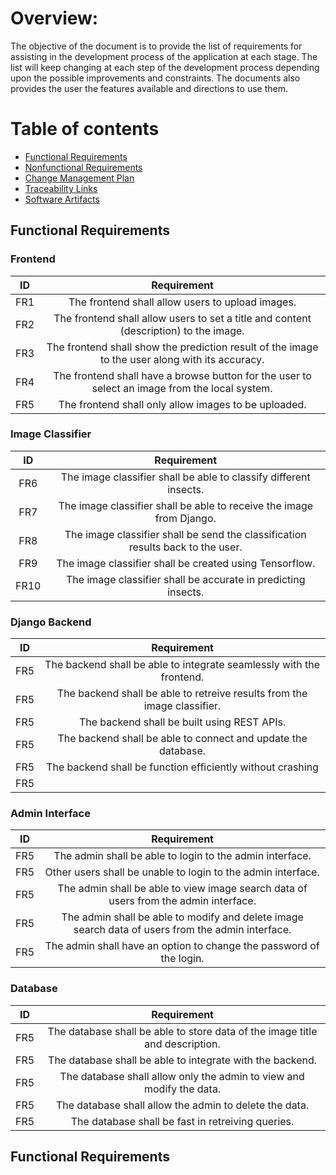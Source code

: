 # Overview:
The objective of the document is to provide the list of requirements for assisting in the development process of the application at each stage. The list will keep changing at each step of the development process depending upon the possible improvements and constraints. The documents also provides the user the features available and directions to use them.

# Table of contents
* [Functional Requirements](#functional-requirements)
* [Nonfunctional Requirements](#non-functional-requirements)
* [Change Management Plan](#change-management-plan)
* [Traceability Links](#traceability-links)
* [Software Artifacts](#software-artifacts)

## Functional Requirements

### Frontend
| ID | Requirement |
| :-------------: | :----------: |
| FR1 | The frontend shall allow users to upload images. |
| FR2 | The frontend shall allow users to set a title and content (description) to the image. |
| FR3 | The frontend shall show the prediction result of the image to the user along with its accuracy. |
| FR4 | The frontend shall have a browse button for the user to select an image from the local system. |
| FR5 | The frontend shall only allow images to be uploaded. |

### Image Classifier
| ID | Requirement |
| :-------------: | :----------: |
| FR6 | The image classifier shall be able to classify different insects. |
| FR7 | The image classifier shall be able to receive the image from Django. |
| FR8 | The image classifier shall be send the classification results back to the user. |
| FR9 | The image classifier shall be created using Tensorflow. |
| FR10 | The image classifier shall be accurate in predicting insects. |

### Django Backend
| ID | Requirement |
| :-------------: | :----------: |
| FR5 | The backend shall be able to integrate seamlessly with the frontend. |
| FR5 | The backend shall be able to retreive results from the image classifier. |
| FR5 | The backend shall be built using REST APIs. |
| FR5 | The backend shall be able to connect and update the database. |
| FR5 | The backend shall be function efficiently without crashing |
| FR5 |  |

### Admin Interface
| ID | Requirement |
| :-------------: | :----------: |
| FR5 | The admin shall be able to login to the admin interface. |
| FR5 | Other users shall be unable to login to the admin interface. |
| FR5 | The admin shall be able to view image search data of users from the admin interface. |
| FR5 | The admin shall be able to modify and delete image search data of users from the admin interface. |
| FR5 | The admin shall have an option to change the password of the login. |

### Database
| ID | Requirement |
| :-------------: | :----------: |
| FR5 | The database shall be able to store data of the image title and description. |
| FR5 | The database shall be able to integrate with the backend. |
| FR5 | The database shall allow only the admin to view and modify the data. |
| FR5 | The database shall allow the admin to delete the data. |
| FR5 | The database shall be fast in retreiving queries. |



## Functional Requirements